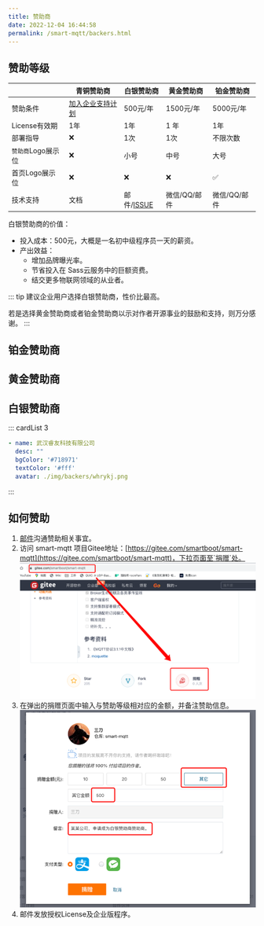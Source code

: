 ```yaml
---
title: 赞助商
date: 2022-12-04 16:44:58
permalink: /smart-mqtt/backers.html
---
```


## 赞助等级

|| 青铜赞助商      | 白银赞助商 | 黄金赞助商 | 铂金赞助商  |
|------------|-------|-------|--------|----------|
| 赞助条件       |[加入企业支持计划](/smart-mqtt/)|500元/年| 1500元/年  |5000元/年 |
| License有效期 | 1年    | 1年    | 1 年    | 1年       |
| 部署指导       | ❌     | 1次     | 1次     | 不限次数     |
| `赞助商`Logo展示位 | ❌     | 小号    | 中号     | 大号       |
| 首页Logo展示位  | ❌     | ❌     | ❌      | ✅        |
| 技术支持       | 文档    | 邮件/[ISSUE](https://gitee.com/smartboot/smart-mqtt/issues)    | 微信/QQ/邮件 | 微信/QQ/邮件 |
白银赞助商的价值：

- 投入成本：500元，大概是一名初中级程序员一天的薪资。
- 产出效益：
  - 增加品牌曝光率。
  - 节省投入在 Sass云服务中的巨额资费。
  - 结交更多物联网领域的从业者。

::: tip
建议企业用户选择白银赞助商，性价比最高。

若是选择黄金赞助商或者铂金赞助商以示对作者开源事业的鼓励和支持，则万分感谢。
:::

## 铂金赞助商

## 黄金赞助商

## 白银赞助商
::: cardList 3
```yaml
- name: 武汉睿友科技有限公司
  desc: ""
  bgColor: '#718971'
  textColor: '#fff'
  avatar: ./img/backers/whrykj.png
```
:::

## 如何赞助
1. [邮件](mailto:zhengjunweimail@163.com)沟通赞助相关事宜。
2. 访问 smart-mqtt 项目Gitee地址：[https://gitee.com/smartboot/smart-mqtt](https://gitee.com/smartboot/smart-mqtt)，下拉页面至`捐赠`处。
![img.png](./img/donate_1.png)
3. 在弹出的捐赠页面中输入与赞助等级相对应的金额，并备注赞助信息。
![](./img/donate_2.png)
4. 邮件发放授权License及企业版程序。